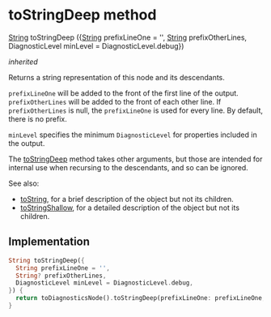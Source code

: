 


# toStringDeep method








[String](https://api.flutter.dev/flutter/dart-core/String-class.html) toStringDeep
({[String](https://api.flutter.dev/flutter/dart-core/String-class.html) prefixLineOne = '', [String](https://api.flutter.dev/flutter/dart-core/String-class.html) prefixOtherLines, DiagnosticLevel minLevel = DiagnosticLevel.debug})

_inherited_



<p>Returns a string representation of this node and its descendants.</p>
<p><code>prefixLineOne</code> will be added to the front of the first line of the
output. <code>prefixOtherLines</code> will be added to the front of each other line.
If <code>prefixOtherLines</code> is null, the <code>prefixLineOne</code> is used for every line.
By default, there is no prefix.</p>
<p><code>minLevel</code> specifies the minimum <code>DiagnosticLevel</code> for properties included
in the output.</p>
<p>The <a href="../../components_slider_component_slider_component/SliderComponent/toStringDeep.md">toStringDeep</a> method takes other arguments, but those are intended
for internal use when recursing to the descendants, and so can be ignored.</p>
<p>See also:</p>
<ul>
<li><a href="../../components_slider_component_slider_component/SliderComponent/toString.md">toString</a>, for a brief description of the object but not its children.</li>
<li><a href="../../components_slider_component_slider_component/SliderComponent/toStringShallow.md">toStringShallow</a>, for a detailed description of the object but not its
children.</li>
</ul>



## Implementation

```dart
String toStringDeep({
  String prefixLineOne = '',
  String? prefixOtherLines,
  DiagnosticLevel minLevel = DiagnosticLevel.debug,
}) {
  return toDiagnosticsNode().toStringDeep(prefixLineOne: prefixLineOne, prefixOtherLines: prefixOtherLines, minLevel: minLevel);
}
```







